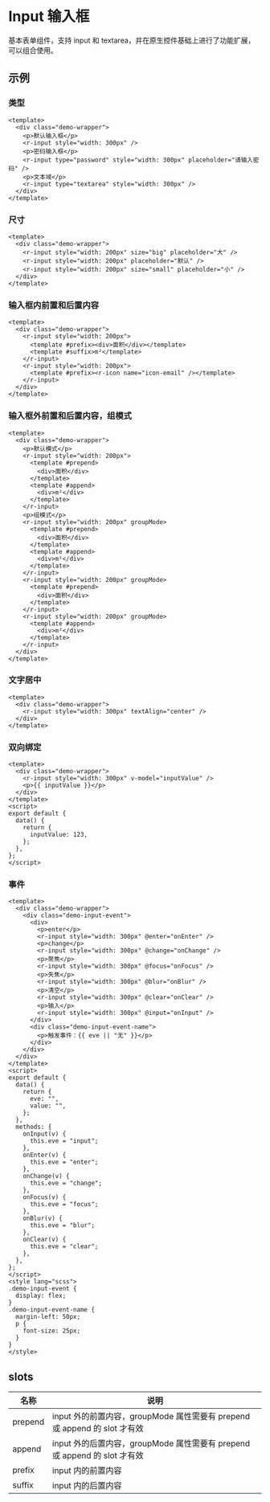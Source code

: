 <!-- type: 表单 -->

# Input 输入框

基本表单组件，支持 input 和 textarea，并在原生控件基础上进行了功能扩展，可以组合使用。

## 示例

### 类型

```vue demo
<template>
  <div class="demo-wrapper">
    <p>默认输入框</p>
    <r-input style="width: 300px" />
    <p>密码输入框</p>
    <r-input type="password" style="width: 300px" placeholder="请输入密码" />
    <p>文本域</p>
    <r-input type="textarea" style="width: 300px" />
  </div>
</template>
```

### 尺寸

```vue demo
<template>
  <div class="demo-wrapper">
    <r-input style="width: 200px" size="big" placeholder="大" />
    <r-input style="width: 200px" placeholder="默认" />
    <r-input style="width: 200px" size="small" placeholder="小" />
  </div>
</template>
```

### 输入框内前置和后置内容

```vue demo
<template>
  <div class="demo-wrapper">
    <r-input style="width: 200px">
      <template #prefix><div>面积</div></template>
      <template #suffix>m²</template>
    </r-input>
    <r-input style="width: 200px">
      <template #prefix><r-icon name="icon-email" /></template>
    </r-input>
  </div>
</template>
```

### 输入框外前置和后置内容，组模式

```vue demo
<template>
  <div class="demo-wrapper">
    <p>默认模式</p>
    <r-input style="width: 200px">
      <template #prepend>
        <div>面积</div>
      </template>
      <template #append>
        <div>m²</div>
      </template>
    </r-input>
    <p>组模式</p>
    <r-input style="width: 200px" groupMode>
      <template #prepend>
        <div>面积</div>
      </template>
      <template #append>
        <div>m²</div>
      </template>
    </r-input>
    <r-input style="width: 200px" groupMode>
      <template #prepend>
        <div>面积</div>
      </template>
    </r-input>
    <r-input style="width: 200px" groupMode>
      <template #append>
        <div>m²</div>
      </template>
    </r-input>
  </div>
</template>
```

### 文字居中

```vue demo
<template>
  <div class="demo-wrapper">
    <r-input style="width: 300px" textAlign="center" />
  </div>
</template>
```

### 双向绑定

```vue demo
<template>
  <div class="demo-wrapper">
    <r-input style="width: 300px" v-model="inputValue" />
    <p>{{ inputValue }}</p>
  </div>
</template>
<script>
export default {
  data() {
    return {
      inputValue: 123,
    };
  },
};
</script>
```

### 事件

```vue demo
<template>
  <div class="demo-wrapper">
    <div class="demo-input-event">
      <div>
        <p>enter</p>
        <r-input style="width: 300px" @enter="onEnter" />
        <p>change</p>
        <r-input style="width: 300px" @change="onChange" />
        <p>聚焦</p>
        <r-input style="width: 300px" @focus="onFocus" />
        <p>失焦</p>
        <r-input style="width: 300px" @blur="onBlur" />
        <p>清空</p>
        <r-input style="width: 300px" @clear="onClear" />
        <p>输入</p>
        <r-input style="width: 300px" @input="onInput" />
      </div>
      <div class="demo-input-event-name">
        <p>触发事件：{{ eve || "无" }}</p>
      </div>
    </div>
  </div>
</template>
<script>
export default {
  data() {
    return {
      eve: "",
      value: "",
    };
  },
  methods: {
    onInput(v) {
      this.eve = "input";
    },
    onEnter(v) {
      this.eve = "enter";
    },
    onChange(v) {
      this.eve = "change";
    },
    onFocus(v) {
      this.eve = "focus";
    },
    onBlur(v) {
      this.eve = "blur";
    },
    onClear(v) {
      this.eve = "clear";
    },
  },
};
</script>
<style lang="scss">
.demo-input-event {
  display: flex;
}
.demo-input-event-name {
  margin-left: 50px;
  p {
    font-size: 25px;
  }
}
</style>
```

<!-- props -->

## slots

| 名称    | 说明                                                                      |
| ------- | ------------------------------------------------------------------------- |
| prepend | input 外的前置内容，groupMode 属性需要有 prepend 或 append 的 slot 才有效 |
| append  | input 外的后置内容，groupMode 属性需要有 prepend 或 append 的 slot 才有效 |
| prefix  | input 内的前置内容                                                        |
| suffix  | input 内的后置内容                                                        |
